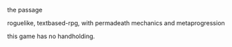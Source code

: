 the passage

roguelike, textbased-rpg, with permadeath mechanics and metaprogression

this game has no handholding.
